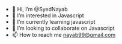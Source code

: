 - 👋 Hi, I’m @SyedNayab
- 👀 I’m interested in Javascript
- 🌱 I’m currently learning javascript
- 💞️ I’m looking to collaborate on Javascript 
- 📫 How to reach me nayab99@gmail.com

<!---
sydnyb/sydnyb is a ✨ special ✨ repository because its `README.md` (this file) appears on your GitHub profile.
You can click the Preview link to take a look at your changes.
--->
